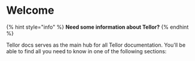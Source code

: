 # Welcome

{% hint style="info" %}
**Need some information about Tellor?**
{% endhint %}

Tellor docs serves as the main hub for all Tellor documentation. You'll be able to find all you need to know in one of the following sections:











